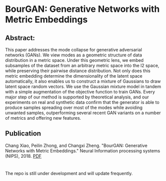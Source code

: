 # BourGAN: Generative Networks with Metric Embeddings

## Abstract:
This paper addresses the mode collapse for generative adversarial networks (GANs). We view modes as a geometric structure of data distribution in a metric space. Under this geometric lens, we embed subsamples of the dataset from an arbitrary metric space into the l2 space, while preserving their pairwise distance distribution. Not only does this metric embedding determine the dimensionality of the latent space automatically, it also enables us to construct a mixture of Gaussians to draw latent space random vectors. We use the Gaussian mixture model in tandem with a simple augmentation of the objective function to train GANs. Every major step of our method is supported by theoretical analysis, and our experiments on real and synthetic data confirm that the generator is able to produce samples spreading over most of the modes while avoiding unwanted samples, outperforming several recent GAN variants on a number of metrics and offering new features.



## Publication  
Chang Xiao, Peilin Zhong, and Changxi Zheng. "BourGAN: Generative Networks with Metric Embeddings." Neural Information processing systems (NIPS), 2018. [PDF](https://arxiv.org/abs/1805.07674)
#
The repo is still under development and will update frequently.